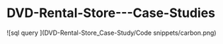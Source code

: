 # DVD-Rental-Store---Case-Studies
![sql query ](DVD-Rental-Store_Case-Study/Code snippets/carbon.png)
